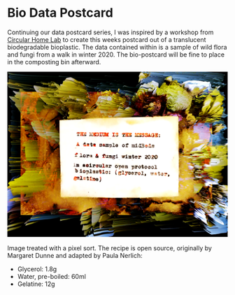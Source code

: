 # Bio Data Postcard

Continuing our data postcard series, I was inspired by a workshop from [Circular Home Lab](http://circularhomelab.com/) to create this weeks postcard out of a translucent biodegradable bioplastic. The data contained within is a sample of wild flora and fungi from a walk in winter 2020. The bio-postcard will be fine to place in the composting bin afterward.

![biopostcard](/images/biopostcard.png)

Image treated with a pixel sort. The recipe is open source, originally by Margaret Dunne and adapted by Paula Nerlich:

- Glycerol: 1.8g
- Water, pre-boiled: 60ml
- Gelatine: 12g



